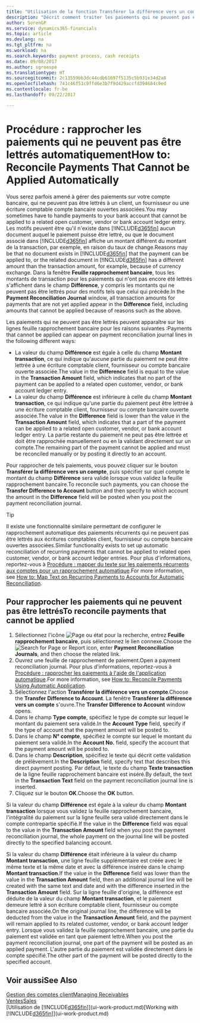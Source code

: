 ```yaml
---
title: "Utilisation de la fonction Transférer la différence vers un compte pour rapprocher les paiements | Microsoft Docs'"
description: "Décrit comment traiter les paiements qui ne peuvent pas être lettrés dans un document, par exemple lorsqu'un taux de change entraîne un changement de montants."
author: SorenGP
ms.service: dynamics365-financials
ms.topic: article
ms.devlang: na
ms.tgt_pltfrm: na
ms.workload: na
ms.search.keywords: payment process, cash receipts
ms.date: 09/08/2017
ms.author: sgroespe
ms.translationtype: HT
ms.sourcegitcommit: 2c13559bb3dc44cdb61697f5135c5b931e34d2a8
ms.openlocfilehash: 741c46f51c9ffd6e3b7f9d429accfd394684c9ed
ms.contentlocale: fr-be
ms.lasthandoff: 09/22/2017

---
```

# <a name="how-to-reconcile-payments-that-cannot-be-applied-automatically"></a><span data-ttu-id="c7c4e-103">Procédure : rapprocher les paiements qui ne peuvent pas être lettrés automatiquement</span><span class="sxs-lookup"><span data-stu-id="c7c4e-103">How to: Reconcile Payments That Cannot be Applied Automatically</span></span>
<span data-ttu-id="c7c4e-104">Vous serez parfois amené à gérer des paiements sur votre compte bancaire, qui ne peuvent pas être lettrés à un client, un fournisseur ou une écriture comptable compte bancaire ouvertes associées.</span><span class="sxs-lookup"><span data-stu-id="c7c4e-104">You may sometimes have to handle payments to your bank account that cannot be applied to a related open customer, vendor or bank account ledger entry.</span></span> <span data-ttu-id="c7c4e-105">Les motifs peuvent être qu'il n'existe dans [!INCLUDE[d365fin](includes/d365fin_md.md)] aucun document auquel le paiement puisse être lettré, ou que le document associé dans [!INCLUDE[d365fin](includes/d365fin_md.md)] affiche un montant différent du montant de la transaction, par exemple, en raison du taux de change.</span><span class="sxs-lookup"><span data-stu-id="c7c4e-105">Reasons may be that no document exists in [!INCLUDE[d365fin](includes/d365fin_md.md)] that the payment can be applied to, or the related document in [!INCLUDE[d365fin](includes/d365fin_md.md)] has a different amount than the transaction amount, for example, because of currency exchange.</span></span> <span data-ttu-id="c7c4e-106">Dans la fenêtre **Feuille rapprochement bancaire**, tous les montants de transaction pour les paiements qui n'ont pas encore été lettrés s'affichent dans le champ **Différence**, y compris les montants qui ne peuvent pas être lettrés pour des motifs tels que celui qui précède.</span><span class="sxs-lookup"><span data-stu-id="c7c4e-106">In the **Payment Reconciliation Journal** window, all transaction amounts for payments that are not yet applied appear in the **Difference** field, including amounts that cannot be applied because of reasons such as the above.</span></span>

<span data-ttu-id="c7c4e-107">Les paiements qui ne peuvent pas être lettrés peuvent apparaître sur les lignes feuille rapprochement bancaire pour les raisons suivantes :</span><span class="sxs-lookup"><span data-stu-id="c7c4e-107">Payments that cannot be applied can appear on payment reconciliation journal lines in the following different ways:</span></span>

* <span data-ttu-id="c7c4e-108">La valeur du champ **Différence** est égale à celle du champ **Montant transaction**, ce qui indique qu'aucune partie du paiement ne peut être lettrée à une écriture comptable client, fournisseur ou compte bancaire ouverte associée.</span><span class="sxs-lookup"><span data-stu-id="c7c4e-108">The value in the **Difference** field is equal to the value in the **Transaction Amount** field, which indicates that no part of the payment can be applied to a related open customer, vendor, or bank account ledger entry.</span></span>
* <span data-ttu-id="c7c4e-109">La valeur du champ **Différence** est inférieure à celle du champ **Montant transaction**, ce qui indique qu'une partie du paiement peut être lettrée à une écriture comptable client, fournisseur ou compte bancaire ouverte associée.</span><span class="sxs-lookup"><span data-stu-id="c7c4e-109">The value in the **Difference** field is lower than the value in the **Transaction Amount** field, which indicates that a part of the payment can be applied to a related open customer, vendor, or bank account ledger entry.</span></span> <span data-ttu-id="c7c4e-110">La partie restante du paiement ne peut pas être lettrée et doit être rapprochée manuellement ou en la validant directement sur un compte.</span><span class="sxs-lookup"><span data-stu-id="c7c4e-110">The remaining part of the payment cannot be applied and must be reconciled manually or by posting it directly to an account.</span></span>

<span data-ttu-id="c7c4e-111">Pour rapprocher de tels paiements, vous pouvez cliquer sur le bouton **Transférer la différence vers un compte**, puis spécifier sur quel compte le montant du champ **Différence** sera validé lorsque vous validez la feuille rapprochement bancaire.</span><span class="sxs-lookup"><span data-stu-id="c7c4e-111">To reconcile such payments, you can choose the **Transfer Difference to Account** button and then specify to which account the amount in the **Difference** field will be posted when you post the payment reconciliation journal.</span></span>

> [!TIP]  
>   <span data-ttu-id="c7c4e-112">Il existe une fonctionnalité similaire permettant de configurer le rapprochement automatique des paiements récurrents qui ne peuvent pas être lettrés aux écritures comptables client, fournisseur ou compte bancaire ouvertes associées.</span><span class="sxs-lookup"><span data-stu-id="c7c4e-112">Similar functionality exists to set up automatic reconciliation of recurring payments that cannot be applied to related open customer, vendor, or bank account ledger entries.</span></span> <span data-ttu-id="c7c4e-113">Pour plus d'informations, reportez-vous à [Procédure : mapper du texte sur les paiements récurrents aux comptes pour un rapprochement automatique](receivables-how-map-text-recurring-payments-accounts-auto-reconcilliation.md).</span><span class="sxs-lookup"><span data-stu-id="c7c4e-113">For more information, see [How to: Map Text on Recurring Payments to Accounts for Automatic Reconciliation](receivables-how-map-text-recurring-payments-accounts-auto-reconcilliation.md).</span></span>

## <a name="to-reconcile-payments-that-cannot-be-applied"></a><span data-ttu-id="c7c4e-114">Pour rapprocher les paiements qui ne peuvent pas être lettrés</span><span class="sxs-lookup"><span data-stu-id="c7c4e-114">To reconcile payments that cannot be applied</span></span>
1. <span data-ttu-id="c7c4e-115">Sélectionnez l'icône ![Page ou état pour la recherche](media/ui-search/search_small.png "Page ou état pour la recherche"), entrez **Feuille rapprochement bancaire**, puis sélectionnez le lien connexe.</span><span class="sxs-lookup"><span data-stu-id="c7c4e-115">Choose the ![Search for Page or Report](media/ui-search/search_small.png "Search for Page or Report icon") icon, enter **Payment Reconciliation Journals**, and then choose the related link.</span></span>
2. <span data-ttu-id="c7c4e-116">Ouvrez une feuille de rapprochement de paiement.</span><span class="sxs-lookup"><span data-stu-id="c7c4e-116">Open a payment reconciliation journal.</span></span> <span data-ttu-id="c7c4e-117">Pour plus d'informations, reportez-vous à [Procédure : rapprocher les paiements à l'aide de l'application automatique](receivables-how-reconcile-payments-auto-application.md).</span><span class="sxs-lookup"><span data-stu-id="c7c4e-117">For more information, see [How to: Reconcile Payments Using Automatic Application](receivables-how-reconcile-payments-auto-application.md).</span></span>
3. <span data-ttu-id="c7c4e-118">Sélectionnez l'action **Transférer la différence vers un compte**.</span><span class="sxs-lookup"><span data-stu-id="c7c4e-118">Choose the **Transfer Difference to Account**.</span></span> <span data-ttu-id="c7c4e-119">La fenêtre **Transférer la différence vers un compte** s'ouvre.</span><span class="sxs-lookup"><span data-stu-id="c7c4e-119">The **Transfer Difference to Account** window opens.</span></span>
4. <span data-ttu-id="c7c4e-120">Dans le champ **Type compte**, spécifiez le type de compte sur lequel le montant du paiement sera validé.</span><span class="sxs-lookup"><span data-stu-id="c7c4e-120">In the **Account Type** field, specify if the type of account that the payment amount will be posted to.</span></span>
5. <span data-ttu-id="c7c4e-121">Dans le champ **N° compte**, spécifiez le compte sur lequel le montant du paiement sera validé.</span><span class="sxs-lookup"><span data-stu-id="c7c4e-121">In the **Account No.** field, specify the account that the payment amount will be posted to.</span></span>
6. <span data-ttu-id="c7c4e-122">Dans le champ **Description**, spécifiez le texte qui décrit cette validation de prélèvement.</span><span class="sxs-lookup"><span data-stu-id="c7c4e-122">In the **Description** field, specify text that describes this direct payment posting.</span></span> <span data-ttu-id="c7c4e-123">Par défaut, le texte du champ **Texte transaction** de la ligne feuille rapprochement bancaire est inséré.</span><span class="sxs-lookup"><span data-stu-id="c7c4e-123">By default, the text in the **Transaction Text** field on the payment reconciliation journal line is inserted.</span></span>
7. <span data-ttu-id="c7c4e-124">Cliquez sur le bouton **OK**.</span><span class="sxs-lookup"><span data-stu-id="c7c4e-124">Choose the **OK** button.</span></span>

<span data-ttu-id="c7c4e-125">Si la valeur du champ **Différence** est égale à la valeur du champ **Montant transaction** lorsque vous validez la feuille rapprochement bancaire, l'intégralité du paiement sur la ligne feuille sera validé directement dans le compte contrepartie spécifié.</span><span class="sxs-lookup"><span data-stu-id="c7c4e-125">If the value in the **Difference** field was equal to the value in the **Transaction Amount** field when you post the payment reconciliation journal, the whole payment on the journal line will be posted directly to the specified balancing account.</span></span>

<span data-ttu-id="c7c4e-126">Si la valeur du champ **Différence** était inférieure à la valeur du champ **Montant transaction**, une ligne feuille supplémentaire est créée avec le même texte et la même date et avec la différence insérée dans le champ **Montant transaction**.</span><span class="sxs-lookup"><span data-stu-id="c7c4e-126">If the value in the **Difference** field was lower than the value in the **Transaction Amount** field, then an additional journal line will be created with the same text and date and with the difference inserted in the **Transaction Amount** field.</span></span> <span data-ttu-id="c7c4e-127">Sur la ligne feuille d'origine, la différence est déduite de la valeur du champ **Montant transaction**, et le paiement demeure lettré à son écriture comptable client, fournisseur ou compte bancaire associée.</span><span class="sxs-lookup"><span data-stu-id="c7c4e-127">On the original journal line, the difference will be deducted from the value in the **Transaction Amount** field, and the payment will remain applied to its related customer, vendor, or bank account ledger entry.</span></span> <span data-ttu-id="c7c4e-128">Lorsque vous validez la feuille rapprochement bancaire, une partie du paiement est validée en tant que paiement lettré.</span><span class="sxs-lookup"><span data-stu-id="c7c4e-128">When you post the payment reconciliation journal, one part of the payment will be posted as an applied payment.</span></span> <span data-ttu-id="c7c4e-129">L'autre partie du paiement est validée directement dans le compte spécifié.</span><span class="sxs-lookup"><span data-stu-id="c7c4e-129">The other part of the payment will be posted directly to the specified account.</span></span>

## <a name="see-also"></a><span data-ttu-id="c7c4e-130">Voir aussi</span><span class="sxs-lookup"><span data-stu-id="c7c4e-130">See Also</span></span>
[<span data-ttu-id="c7c4e-131">Gestion des comptes client</span><span class="sxs-lookup"><span data-stu-id="c7c4e-131">Managing Receivables</span></span>](receivables-manage-receivables.md)  
[<span data-ttu-id="c7c4e-132">Ventes</span><span class="sxs-lookup"><span data-stu-id="c7c4e-132">Sales</span></span>](sales-manage-sales.md)  
<span data-ttu-id="c7c4e-133">[Utilisation de [!INCLUDE[d365fin](includes/d365fin_md.md)]](ui-work-product.md)</span><span class="sxs-lookup"><span data-stu-id="c7c4e-133">[Working with [!INCLUDE[d365fin](includes/d365fin_md.md)]](ui-work-product.md)</span></span>

